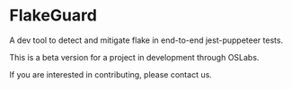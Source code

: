 # FlakeGuard

A dev tool to detect and mitigate flake in end-to-end jest-puppeteer tests.

This is a beta version for a project in development through OSLabs. 

If you are interested in contributing, please contact us. 